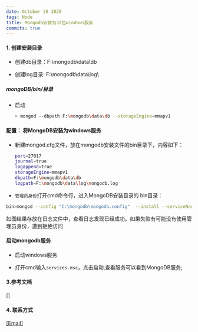```yaml
---
date: October 28 2020
tags: Node
title: Mongodb安装为32位windows服务
commits: true
---
```


#### 1. 创建安装目录

- 创建db目录：F:\mongodb\data\db

- 创建log目录: F:\mongodb\data\log\

#####  mongoDB/bin/目录

- 启动

  ```bash
  > mongod --dbpath F:\mongodb\data\db --storageEngine=mmapv1
  ```

#### 配置： 将MongoDB安装为windows服务

- 新建mongod.cfg文件，放在mongodb安装文件的bin目录下，内容如下：

  ```bash
  port=27017
  journal=true
  logappend=true
  storageEngine=mmapv1
  dbpath=F:\mongodb\data\db
  logpath=F:\mongodb\data\log\mongodb.log
  ```

- `管理员身份`打开cmd命令行，进入MongoDB安装目录的 bin目录：

```bash
bin>mongod --config "C:\mongodb\mongodb.config"  --install --serviceName "MongoDB"
```

如图结果存放在日志文件中，查看日志发现已经成功。如果失败有可能没有使用管理员身份，遭到拒绝访问

#### 启动mongodb服务 

- 启动windows服务

- 打开cmd输入`services.msc`，点击启动,查看服务可以看到MongoDB服务;


#### 3.参考文档

[[]]()

#### 4. 联系方式

[[Email]](yuanmin8888@outlook.com)